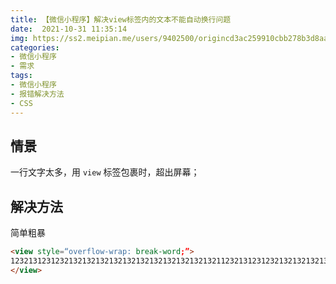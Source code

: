 ```yaml
---
title: 【微信小程序】解决view标签内的文本不能自动换行问题
date:  2021-10-31 11:35:14
img: https://ss2.meipian.me/users/9402500/origincd3ac259910cbb278b3d8aae6a1bbea4.jpg?imageView2/2/w/750/h/1400/q/80
categories: 
- 微信小程序
- 需求
tags:
- 微信小程序
- 报错解决方法
- CSS
---
```



## 情景
一行文字太多，用 `view` 标签包裹时，超出屏幕；

## 解决方法
简单粗暴

```html
<view style=“overflow-wrap: break-word;”>
123213123123213213213213213213213213213213213211232131231232132132132132132132132132132132132112321312312321321321321321321321321321321321321
</view>
```

